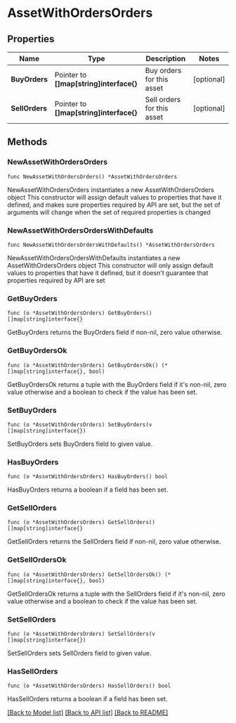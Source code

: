 # AssetWithOrdersOrders

## Properties

Name | Type | Description | Notes
------------ | ------------- | ------------- | -------------
**BuyOrders** | Pointer to **[]map[string]interface{}** | Buy orders for this asset | [optional] 
**SellOrders** | Pointer to **[]map[string]interface{}** | Sell orders for this asset | [optional] 

## Methods

### NewAssetWithOrdersOrders

`func NewAssetWithOrdersOrders() *AssetWithOrdersOrders`

NewAssetWithOrdersOrders instantiates a new AssetWithOrdersOrders object
This constructor will assign default values to properties that have it defined,
and makes sure properties required by API are set, but the set of arguments
will change when the set of required properties is changed

### NewAssetWithOrdersOrdersWithDefaults

`func NewAssetWithOrdersOrdersWithDefaults() *AssetWithOrdersOrders`

NewAssetWithOrdersOrdersWithDefaults instantiates a new AssetWithOrdersOrders object
This constructor will only assign default values to properties that have it defined,
but it doesn't guarantee that properties required by API are set

### GetBuyOrders

`func (o *AssetWithOrdersOrders) GetBuyOrders() []map[string]interface{}`

GetBuyOrders returns the BuyOrders field if non-nil, zero value otherwise.

### GetBuyOrdersOk

`func (o *AssetWithOrdersOrders) GetBuyOrdersOk() (*[]map[string]interface{}, bool)`

GetBuyOrdersOk returns a tuple with the BuyOrders field if it's non-nil, zero value otherwise
and a boolean to check if the value has been set.

### SetBuyOrders

`func (o *AssetWithOrdersOrders) SetBuyOrders(v []map[string]interface{})`

SetBuyOrders sets BuyOrders field to given value.

### HasBuyOrders

`func (o *AssetWithOrdersOrders) HasBuyOrders() bool`

HasBuyOrders returns a boolean if a field has been set.

### GetSellOrders

`func (o *AssetWithOrdersOrders) GetSellOrders() []map[string]interface{}`

GetSellOrders returns the SellOrders field if non-nil, zero value otherwise.

### GetSellOrdersOk

`func (o *AssetWithOrdersOrders) GetSellOrdersOk() (*[]map[string]interface{}, bool)`

GetSellOrdersOk returns a tuple with the SellOrders field if it's non-nil, zero value otherwise
and a boolean to check if the value has been set.

### SetSellOrders

`func (o *AssetWithOrdersOrders) SetSellOrders(v []map[string]interface{})`

SetSellOrders sets SellOrders field to given value.

### HasSellOrders

`func (o *AssetWithOrdersOrders) HasSellOrders() bool`

HasSellOrders returns a boolean if a field has been set.


[[Back to Model list]](../README.md#documentation-for-models) [[Back to API list]](../README.md#documentation-for-api-endpoints) [[Back to README]](../README.md)


